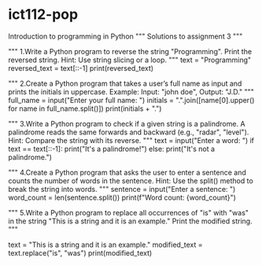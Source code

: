 # ict112-pop
Introduction to programming in Python
"""
Solutions to assignment 3
"""

"""
1.Write a Python program to reverse the string "Programming". Print the reversed string.
Hint: Use string slicing or a loop.
"""
text = "Programming"
reversed_text = text[::-1] 
print(reversed_text)

"""
2.Create a Python program that takes a user’s full name as input and prints the initials in uppercase.
Example: Input: "john doe", Output: "J.D."
"""
full_name = input("Enter your full name: ")
initials = ".".join([name[0].upper() for name in full_name.split()])
print(initials + ".")

"""
3.Write a Python program to check if a given string is a palindrome. A palindrome reads the same forwards
and backward (e.g., "radar", "level"). Hint: Compare the string with its reverse.
"""
text = input("Enter a word: ")
if text == text[::-1]: 
    print("It's a palindrome!")
else:
    print("It's not a palindrome.")

"""
4.Create a Python program that asks the user to enter a sentence and counts the number of words in the sentence.
Hint: Use the split() method to break the string into words.
"""
sentence = input("Enter a sentence: ")
word_count = len(sentence.split())
print(f"Word count: {word_count}")

"""
5.Write a Python program to replace all occurrences of "is" with "was" in the string "This is a string and it
is an example." Print the modified string.
"""

text = "This is a string and it is an example."
modified_text = text.replace("is", "was")
print(modified_text)


